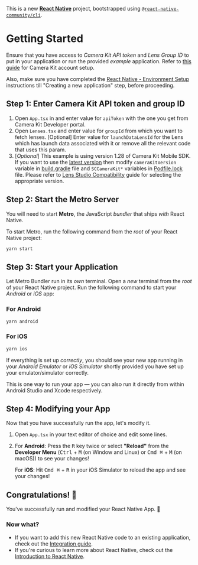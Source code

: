 This is a new [**React Native**](https://reactnative.dev) project, bootstrapped using [`@react-native-community/cli`](https://github.com/react-native-community/cli).

# Getting Started

Ensure that you have access to _Camera Kit API token_ and _Lens Group ID_ to put in your application or run the provided _example_ application. Refer to [this guide](https://docs.snap.com/camera-kit/getting-started/setting-up-accounts) for Camera Kit account setup. 

Also, make sure you have completed the [React Native - Environment Setup](https://reactnative.dev/docs/environment-setup) instructions till "Creating a new application" step, before proceeding. 

## Step 1: Enter Camera Kit API token and group ID

1. Open `App.tsx` in and enter value for `apiToken` with the one you get from Camera Kit Developer portal. 
2. Open `Lenses.tsx` and enter value for `groupId` from which you want to fetch lenses. [Optional] Enter value for `launchDataLensId` for the Lens which has launch data associated with it or remove all the relevant code that uses this param.
3. [_Optional_] This example is using version 1.28 of Camera Kit Mobile SDK. If you want to use the [latest version](https://docs.snap.com/camera-kit/integrate-sdk/mobile/changelog-mobile#latest-version) then modify `cameraKitVersion` variable in [build.gradle](../android/build.gradle) file and `SCCameraKit*` variables in [Podfile.lock](../example/ios/Podfile.lock) file. Please refer to [Lens Studio Compatibility](https://docs.snap.com/camera-kit/ar-content/lens-studio-compatibility) guide for selecting the appropriate version.

## Step 2: Start the Metro Server

You will need to start **Metro**, the JavaScript _bundler_ that ships _with_ React Native.

To start Metro, run the following command from the _root_ of your React Native project:

```bash
yarn start
```

## Step 3: Start your Application

Let Metro Bundler run in its _own_ terminal. Open a _new_ terminal from the _root_ of your React Native project. Run the following command to start your _Android_ or _iOS_ app:

### For Android

```bash
yarn android
```

### For iOS

```bash
yarn ios
```

If everything is set up _correctly_, you should see your new app running in your _Android Emulator_ or _iOS Simulator_ shortly provided you have set up your emulator/simulator correctly.

This is one way to run your app — you can also run it directly from within Android Studio and Xcode respectively.

## Step 4: Modifying your App

Now that you have successfully run the app, let's modify it.

1. Open `App.tsx` in your text editor of choice and edit some lines.
2. For **Android**: Press the <kbd>R</kbd> key twice or select **"Reload"** from the **Developer Menu** (<kbd>Ctrl</kbd> + <kbd>M</kbd> (on Window and Linux) or <kbd>Cmd ⌘</kbd> + <kbd>M</kbd> (on macOS)) to see your changes!

   For **iOS**: Hit <kbd>Cmd ⌘</kbd> + <kbd>R</kbd> in your iOS Simulator to reload the app and see your changes!

## Congratulations! :tada:

You've successfully run and modified your React Native App. :partying_face:

### Now what?

- If you want to add this new React Native code to an existing application, check out the [Integration guide](https://reactnative.dev/docs/integration-with-existing-apps).
- If you're curious to learn more about React Native, check out the [Introduction to React Native](https://reactnative.dev/docs/getting-started).
